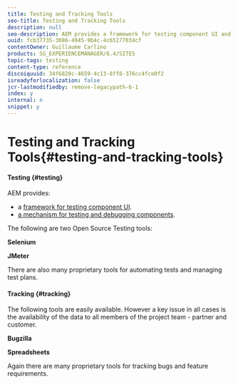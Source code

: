 ```yaml
---
title: Testing and Tracking Tools
seo-title: Testing and Tracking Tools
description: null
seo-description: AEM provides a framework for testing component UI and a mechanism for testing and debugging components
uuid: fcb37735-3086-4945-9b4c-4c65177034cf
contentOwner: Guillaume Carlino
products: SG_EXPERIENCEMANAGER/6.4/SITES
topic-tags: testing
content-type: reference
discoiquuid: 34f6820c-4659-4c13-8ff8-376cc4fce0f2
isreadyforlocalization: false
jcr-lastmodifiedby: remove-legacypath-6-1
index: y
internal: n
snippet: y
---
```


# Testing and Tracking Tools{#testing-and-tracking-tools}

#### Testing {#testing}

AEM provides:

* a [framework for testing component UI](../../developing/using/hobbes.md). 
* [a mechanism for testing and debugging components](../../developing/using/developer-mode.md).

The following are two Open Source Testing tools:

**Selenium**

**JMeter**

There are also many proprietary tools for automating tests and managing test plans.

#### Tracking {#tracking}

The following tools are easily available. However a key issue in all cases is the availability of the data to all members of the project team - partner and customer.

**Bugzilla**

**Spreadsheets**

Again there are many proprietary tools for tracking bugs and feature requirements.
